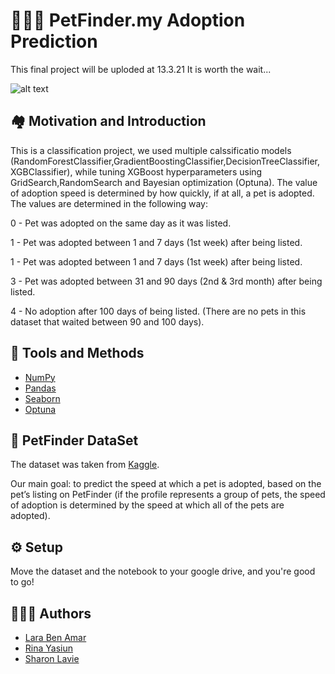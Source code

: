 
# 	🐶🐱🐾 PetFinder.my Adoption Prediction
This final project will be uploded at 13.3.21
It is worth the wait...


![alt text](https://vetsource.com/wp-content/uploads/2018/11/img-pet-adoption-101.jpg)





## 🏘️ Motivation and Introduction

This is a classification project, we used multiple calssificatio models (RandomForestClassifier,GradientBoostingClassifier,DecisionTreeClassifier,XGBClassifier), while tuning XGBoost hyperparameters using GridSearch,RandomSearch and Bayesian optimization (Optuna). 
The value of adoption speed is determined by how quickly, if at all, a pet is adopted. The values are determined in the following way:

0 - Pet was adopted on the same day as it was listed.

1 - Pet was adopted between 1 and 7 days (1st week) after being listed.

1 - Pet was adopted between 1 and 7 days (1st week) after being listed.

3 - Pet was adopted between 31 and 90 days (2nd & 3rd month) after being listed.

4 - No adoption after 100 days of being listed. (There are no pets in this dataset that waited between 90 and 100 days).




## 🔧	 Tools and Methods

 - [NumPy](https://numpy.org/)
 - [Pandas](https://pandas.pydata.org/)
 - [Seaborn](https://seaborn.pydata.org/)
 - [Optuna](https://optuna.org/)


## 📑 PetFinder DataSet

The dataset was taken from  [Kaggle](https://www.kaggle.com/andrewmvd/okcupid-profiles).


Our main goal: to predict the speed at which a pet is adopted, based on the pet’s listing on PetFinder (if the profile represents a group of pets, the speed of adoption is determined by the speed at which all of the pets are adopted).


## ⚙️ Setup
Move the dataset and the notebook to your google drive, and you're good to go! 
## 🧑‍🤝‍🧑 Authors

- [Lara Ben Amar](https://github.com/larushba)
- [Rina Yasiun](https://github.com/Rinayas)
- [Sharon Lavie](https://github.com/Sharronlav)


